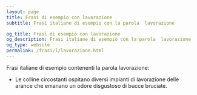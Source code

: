 ```yaml
---
layout: page
title: Frasi di esempio con lavorazione 
subtitle: Frasi italiane di esempio con la parola  lavorazione

og_title: Frasi di esempio con lavorazione 
og_description: Frasi italiane di esempio con la parola  lavorazione
og_type: website
permalink: /frasi/l/lavorazione.html
---
```


Frasi italiane di esempio contenenti la parola lavorazione:


- Le colline circostanti ospitano diversi impianti di lavorazione delle arance che emanano un odore disgustoso di bucce bruciate.
